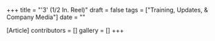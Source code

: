 +++
title = "'3' (1/2 In. Reel)"
draft = false
tags = ["Training, Updates, & Company Media"]
date = ""

[Article]
contributors = []
gallery = []
+++